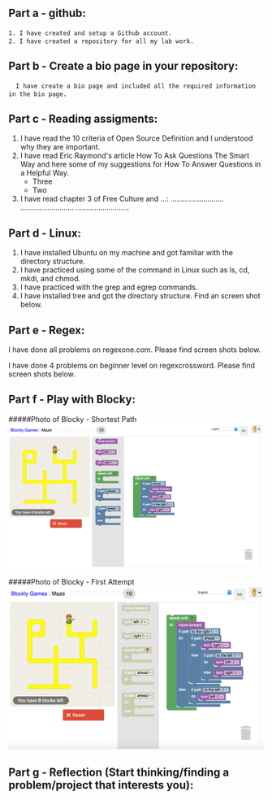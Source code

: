 
## Part a - github:
    1. I have created and setup a Github account.
    2. I have created a repository for all my lab work.

## Part b - Create a bio page in your repository:
      I have create a bio page and included all the required information in the bio page. 

## Part c - Reading assigments:
1. I have read the 10 criteria of Open Source Definition and I understood why they are important.
2. I have read Eric Raymond's article How To Ask Questions The Smart Way and here some of my suggestions for How To Answer Questions in a Helpful Way.
    + Three
    + Two
3. I have read chapter 3 of Free Culture and ...:
    ..........................
    ..........................
    ..........................
## Part d - Linux:
  1. I have installed Ubuntu on my machine and got familiar with the directory structure.
  2. I have practiced using some of the command in Linux such as ls, cd, mkdi, and chmod.
  3. I have practiced with the grep and egrep commands.
  4. I have installed tree and got the directory structure. Find an screen shot below. 

## Part e - Regex:
I have done all problems on regexone.com. Please find screen shots below.

I have done 4 problems on beginner level on regexcrossword. Please find screen shots below. 


## Part f - Play with Blocky:
#####Photo of Blocky - Shortest Path 
![Blocky](./Blocky/First_Attempt.png)

#####Photo of Blocky - First Attempt
![Blocky](./Blocky/Shortest_Path.png)

## Part g - Reflection (Start thinking/finding a problem/project that interests you):
